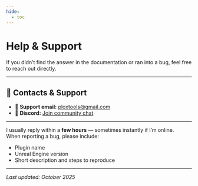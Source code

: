 ```yaml
---
hide:
  - toc
---
```


# Help & Support

If you didn’t find the answer in the documentation or ran into a bug, feel free to reach out directly.

---

## 💬 Contacts & Support

- 📩 **Support email:** [ploxtools@gmail.com](mailto:ploxtools@gmail.com)  
- 💬 **Discord:** [Join community chat](https://discord.gg/HWEjpaph)

---

I usually reply within a **few hours** — sometimes instantly if I’m online.  
When reporting a bug, please include:

- Plugin name  
- Unreal Engine version
- Short description and steps to reproduce    

---

_Last updated: October 2025_